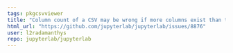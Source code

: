 ```yaml
---
tags: pkgcsvviewer
title: "Column count of a CSV may be wrong if more columns exist than the first line indicates"
html_url: "https://github.com/jupyterlab/jupyterlab/issues/8876"
user: l2radamanthys
repo: jupyterlab/jupyterlab
---
```


